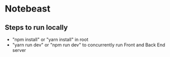 # Notebeast

## Steps to run locally

- "npm install" or "yarn install" in root
- "yarn run dev" or "npm run dev" to concurrently run Front and Back End server

